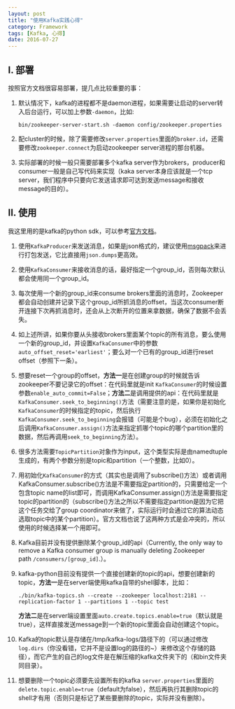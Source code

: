 ```yaml
---
layout: post
title: "使用Kafka实践心得"
category: Framework
tags: [Kafka, 心得]
date: 2016-07-27
---
```


## I. 部署

按照官方文档很容易部署，提几点比较重要的事：

1. 默认情况下，kafka的进程都不是daemon进程，如果需要让启动的server转入后台运行，可以加上参数`-daemon`，比如:

   ```shell
   bin/zookeeper-server-start.sh -daemon config/zookeeper.properties
   ```

2. 配cluster的时候，除了需要修改`server.properties`里面的`broker.id`，还需要修改`zookeeper.connect`为启动zookeeper server进程的那台机器。

3. 实际部署的时候一般只需要部署多个kafka server作为brokers，producer和consumer一般是自己写代码来实现（kaka server本身应该就是一个tcp server，我们程序中只要向它发送请求即可达到发送message和接收message的目的）。

## II. 使用

我这里用的是kafka的python sdk，可以参考[官方文档](http://kafka-python.readthedocs.io/en/master/apidoc/KafkaConsumer.html)。

1. 使用`KafkaProducer`来发送消息，如果是json格式的，建议使用[msgpack](http://msgpack.org/)来进行打包发送，它比直接用`json.dumps`更高效。

2. 使用`KafkaConsumer`来接收消息的话，最好指定一个group_id，否则每次默认都会使用同一个group_id。

3. 每次使用一个新的group_id来consume brokers里面的消息时，Zookeeper都会自动创建并记录下这个group_id所抓消息的offset，当这次consumer断开连接下次再抓消息时，还会从上次断开的位置来拿数据，确保了数据不会丢失。

4. 如上述所讲，如果你要从头接收brokers里面某个topic的所有消息，要么使用一个新的group_id，并设置`KafkaConsumer`中的参数`auto_offset_reset='earliest'`；要么对一个已有的group_id进行reset offset（参照下一条）。

5. 想要reset一个group的offset，**方法一**是在创建group的时候就告诉zookeeper不要记录它的offset：在代码里就是init `KafkaConsumer`的时候设置参数`enable_auto_commit=False`；**方法二**是调用提供的api：在代码里就是`KafkaConsumer.seek_to_beginning()`方法（需要注意的是，如果你是初始化`KafkaConsumer`的时候指定的topic，然后执行`KafkaConsumer.seek_to_beginning`会报错（可能是个bug），必须在初始化之后调用`KafkaConsumer.assign()`方法来指定抓哪个topic的哪个partition里的数据，然后再调用`seek_to_beginning`方法）。

6. 很多方法需要`TopicPartition`对象作为input，这个类型实际是由namedtuple生成的，有两个参数分别是topic和partition（一个整数，比如0）。

7. 用初始化`KafkaConsumer`的方式（其实也是调用了subscribe()方法）或者调用KafkaConsumer.subscribe()方法是不需要指定partition的，只需要给定一个包含topic name的list即可，而调用KafkaConsumer.assign()方法是需要指定topic的partition的（subscribe()方法之所以不需要指定partition是因为它把这个任务交给了group coordinator来做了，实际运行时会通过它的算法动态选取topic中的某个partition）。官方文档也说了这两种方式是会冲突的，所以使用的时候选择某一个用即可。

8. Kafka目前并没有提供删除某个group_id的api（Currently, the only way to remove a Kafka consumer group is manually deleting Zookeeper path `/consumers/[group_id]`.）。

9. kafka-python目前没有提供一个直接创建新的topic的api，想要创建新的topic，**方法一**是在server端使用kafka自带的shell脚本，比如：

   ```shell
   ./bin/kafka-topics.sh --create --zookeeper localhost:2181 --replication-factor 1 --partitions 1 --topic test
   ```

   **方法二**是在server端设置里面`auto.create.topics.enable=true`（默认就是true），这样直接发送message到一个新的topic里面会自动创建这个topic。

10. Kafka的topic默认是存储在/tmp/kafka-logs/路径下的（可以通过修改`log.dirs`（你没看错，它并不是设置log的路径的~）来修改这个存储的路径），而它产生的自己的log文件是在解压缩的kafka文件夹下的（和bin文件夹同目录）。

11. 想要删除一个topic必须要先设置所有的kafka `server.properties`里面的`delete.topic.enable=true`（default为false），然后再执行其删除topic的shell才有用（否则只是标记了某些要删除的topic，实际并没有删除）。
